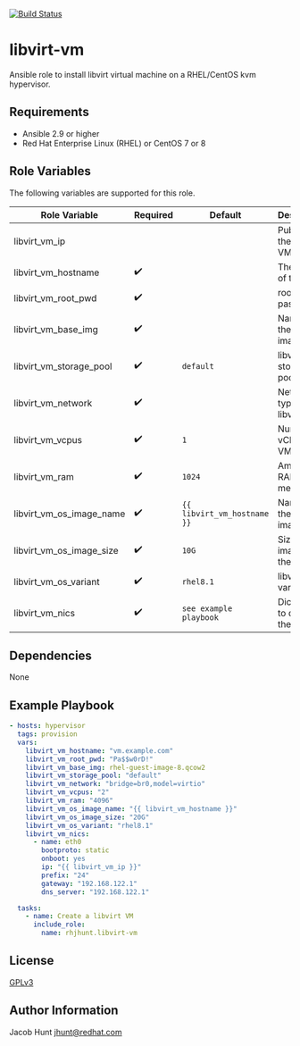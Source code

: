 [![Build Status](https://travis-ci.com/rhjhunt/ansible-role-libvirt-vm.svg?branch=master)](https://travis-ci.com/rhjhunt/ansible-role-libvirt-vm)

libvirt-vm
=============

Ansible role to install libvirt virtual machine on a RHEL/CentOS kvm hypervisor.

Requirements
------------

- Ansible 2.9 or higher
- Red Hat Enterprise Linux (RHEL) or CentOS 7 or 8

Role Variables
--------------

The following variables are supported for this role.

Role Variable | Required | Default | Description
--------------|----------|---------|------------
libvirt_vm_ip | | | Public IP of the libvirt VM |
libvirt_vm_hostname | :heavy_check_mark: | | The FQDN of the VM |
libvirt_vm_root_pwd | :heavy_check_mark: | | root user password |
libvirt_vm_base_img | :heavy_check_mark: | | Name of the base image |
libvirt_vm_storage_pool | :heavy_check_mark: | `default` | libvirt storage pool |
libvirt_vm_network | :heavy_check_mark: | | Network type for libvirt vm |
libvirt_vm_vcpus | :heavy_check_mark: | ```1``` | Number of vCPUS for VM |
libvirt_vm_ram | :heavy_check_mark: | ```1024``` | Amount of RAM in megabytes |
libvirt_vm_os_image_name | :heavy_check_mark: | ```{{ libvirt_vm_hostname }}``` | Name of the VM image |
libvirt_vm_os_image_size | :heavy_check_mark: | ```10G``` | Size of OS image of the VM |
libvirt_vm_os_variant | :heavy_check_mark: | ```rhel8.1``` | libvirt os-variant |
libvirt_vm_nics | :heavy_check_mark: | ```see example playbook``` | Dictionary to define the VM NIC |

Dependencies
------------

None

Example Playbook
----------------

```yaml
- hosts: hypervisor
  tags: provision
  vars:
    libvirt_vm_hostname: "vm.example.com"
    libvirt_vm_root_pwd: "Pa$$w0rD!"
    libvirt_vm_base_img: rhel-guest-image-8.qcow2
    libvirt_vm_storage_pool: "default"
    libvirt_vm_network: "bridge=br0,model=virtio"
    libvirt_vm_vcpus: "2"
    libvirt_vm_ram: "4096"
    libvirt_vm_os_image_name: "{{ libvirt_vm_hostname }}"
    libvirt_vm_os_image_size: "20G"
    libvirt_vm_os_variant: "rhel8.1"
    libvirt_vm_nics:
      - name: eth0
        bootproto: static
        onboot: yes
        ip: "{{ libvirt_vm_ip }}"
        prefix: "24"
        gateway: "192.168.122.1"
        dns_server: "192.168.122.1"

  tasks:
    - name: Create a libvirt VM
      include_role:
        name: rhjhunt.libvirt-vm
```

License
-------

[GPLv3](LICENSE)

Author Information
------------------

Jacob Hunt <jhunt@redhat.com>
